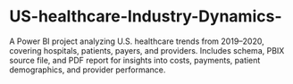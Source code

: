 # US-healthcare-Industry-Dynamics-
A Power BI project analyzing U.S. healthcare trends from 2019–2020, covering hospitals, patients, payers, and providers. Includes schema, PBIX source file, and PDF report for insights into costs, payments, patient demographics, and provider performance.
